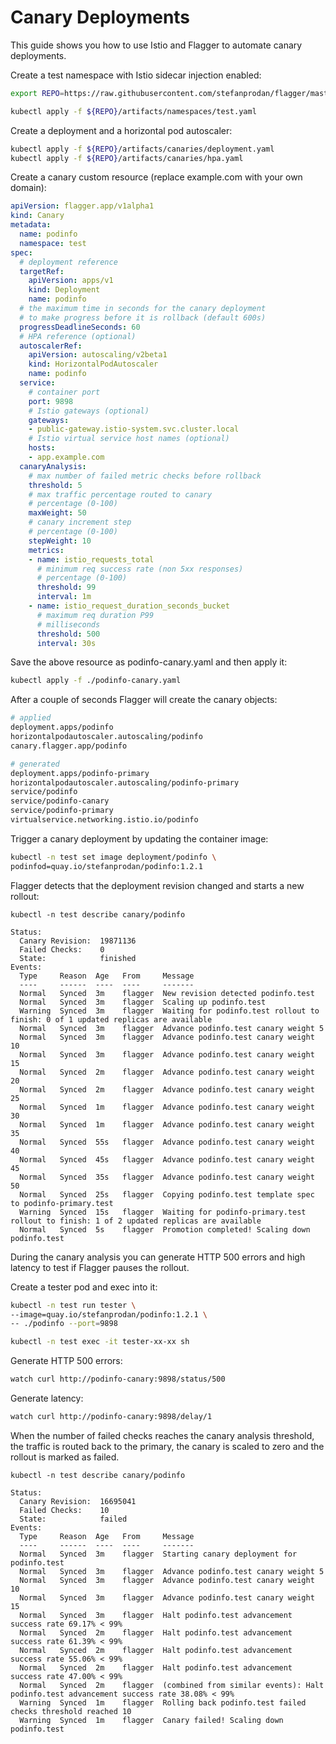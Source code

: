 # Canary Deployments

This guide shows you how to use Istio and Flagger to automate canary deployments.

Create a test namespace with Istio sidecar injection enabled:

```bash
export REPO=https://raw.githubusercontent.com/stefanprodan/flagger/master

kubectl apply -f ${REPO}/artifacts/namespaces/test.yaml
```

Create a deployment and a horizontal pod autoscaler:

```bash
kubectl apply -f ${REPO}/artifacts/canaries/deployment.yaml
kubectl apply -f ${REPO}/artifacts/canaries/hpa.yaml
```

Create a canary custom resource \(replace example.com with your own domain\):

```yaml
apiVersion: flagger.app/v1alpha1
kind: Canary
metadata:
  name: podinfo
  namespace: test
spec:
  # deployment reference
  targetRef:
    apiVersion: apps/v1
    kind: Deployment
    name: podinfo
  # the maximum time in seconds for the canary deployment
  # to make progress before it is rollback (default 600s)
  progressDeadlineSeconds: 60
  # HPA reference (optional)
  autoscalerRef:
    apiVersion: autoscaling/v2beta1
    kind: HorizontalPodAutoscaler
    name: podinfo
  service:
    # container port
    port: 9898
    # Istio gateways (optional)
    gateways:
    - public-gateway.istio-system.svc.cluster.local
    # Istio virtual service host names (optional)
    hosts:
    - app.example.com
  canaryAnalysis:
    # max number of failed metric checks before rollback
    threshold: 5
    # max traffic percentage routed to canary
    # percentage (0-100)
    maxWeight: 50
    # canary increment step
    # percentage (0-100)
    stepWeight: 10
    metrics:
    - name: istio_requests_total
      # minimum req success rate (non 5xx responses)
      # percentage (0-100)
      threshold: 99
      interval: 1m
    - name: istio_request_duration_seconds_bucket
      # maximum req duration P99
      # milliseconds
      threshold: 500
      interval: 30s
```

Save the above resource as podinfo-canary.yaml and then apply it:

```bash
kubectl apply -f ./podinfo-canary.yaml
```

After a couple of seconds Flagger will create the canary objects:

```bash
# applied 
deployment.apps/podinfo
horizontalpodautoscaler.autoscaling/podinfo
canary.flagger.app/podinfo

# generated 
deployment.apps/podinfo-primary
horizontalpodautoscaler.autoscaling/podinfo-primary
service/podinfo
service/podinfo-canary
service/podinfo-primary
virtualservice.networking.istio.io/podinfo
```

Trigger a canary deployment by updating the container image:

```bash
kubectl -n test set image deployment/podinfo \
podinfod=quay.io/stefanprodan/podinfo:1.2.1
```

Flagger detects that the deployment revision changed and starts a new rollout:

```text
kubectl -n test describe canary/podinfo

Status:
  Canary Revision:  19871136
  Failed Checks:    0
  State:            finished
Events:
  Type     Reason  Age   From     Message
  ----     ------  ----  ----     -------
  Normal   Synced  3m    flagger  New revision detected podinfo.test
  Normal   Synced  3m    flagger  Scaling up podinfo.test
  Warning  Synced  3m    flagger  Waiting for podinfo.test rollout to finish: 0 of 1 updated replicas are available
  Normal   Synced  3m    flagger  Advance podinfo.test canary weight 5
  Normal   Synced  3m    flagger  Advance podinfo.test canary weight 10
  Normal   Synced  3m    flagger  Advance podinfo.test canary weight 15
  Normal   Synced  2m    flagger  Advance podinfo.test canary weight 20
  Normal   Synced  2m    flagger  Advance podinfo.test canary weight 25
  Normal   Synced  1m    flagger  Advance podinfo.test canary weight 30
  Normal   Synced  1m    flagger  Advance podinfo.test canary weight 35
  Normal   Synced  55s   flagger  Advance podinfo.test canary weight 40
  Normal   Synced  45s   flagger  Advance podinfo.test canary weight 45
  Normal   Synced  35s   flagger  Advance podinfo.test canary weight 50
  Normal   Synced  25s   flagger  Copying podinfo.test template spec to podinfo-primary.test
  Warning  Synced  15s   flagger  Waiting for podinfo-primary.test rollout to finish: 1 of 2 updated replicas are available
  Normal   Synced  5s    flagger  Promotion completed! Scaling down podinfo.test
```

During the canary analysis you can generate HTTP 500 errors and high latency to test if Flagger pauses the rollout.

Create a tester pod and exec into it:

```bash
kubectl -n test run tester \
--image=quay.io/stefanprodan/podinfo:1.2.1 \
-- ./podinfo --port=9898

kubectl -n test exec -it tester-xx-xx sh
```

Generate HTTP 500 errors:

```bash
watch curl http://podinfo-canary:9898/status/500
```

Generate latency:

```bash
watch curl http://podinfo-canary:9898/delay/1
```

When the number of failed checks reaches the canary analysis threshold, the traffic is routed back to the primary, the canary is scaled to zero and the rollout is marked as failed.

```text
kubectl -n test describe canary/podinfo

Status:
  Canary Revision:  16695041
  Failed Checks:    10
  State:            failed
Events:
  Type     Reason  Age   From     Message
  ----     ------  ----  ----     -------
  Normal   Synced  3m    flagger  Starting canary deployment for podinfo.test
  Normal   Synced  3m    flagger  Advance podinfo.test canary weight 5
  Normal   Synced  3m    flagger  Advance podinfo.test canary weight 10
  Normal   Synced  3m    flagger  Advance podinfo.test canary weight 15
  Normal   Synced  3m    flagger  Halt podinfo.test advancement success rate 69.17% < 99%
  Normal   Synced  2m    flagger  Halt podinfo.test advancement success rate 61.39% < 99%
  Normal   Synced  2m    flagger  Halt podinfo.test advancement success rate 55.06% < 99%
  Normal   Synced  2m    flagger  Halt podinfo.test advancement success rate 47.00% < 99%
  Normal   Synced  2m    flagger  (combined from similar events): Halt podinfo.test advancement success rate 38.08% < 99%
  Warning  Synced  1m    flagger  Rolling back podinfo.test failed checks threshold reached 10
  Warning  Synced  1m    flagger  Canary failed! Scaling down podinfo.test
```

#### 

